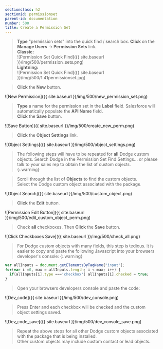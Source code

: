 ```yaml
---
sectionclass: h2
sectionid: permissionset
parent-id: documentation
number: 500
title: Create a Permission Set
---
```

>**Type** "permission sets" into the quick find / search box. **Click** on the **Manage Users** -> **Permission Sets** link.  
>**Classic:**  
![Permission Set Quick Find]({{ site.baseurl }}/img/500/permission_sets.png)  
**Lightning:**  
![Permission Set Quick Find]({{ site.baseurl }}/img/500/1.41permissionset.jpg)  

>**Click** the **New** button.

![New Permission]({{ site.baseurl }}/img/500/new_permission_set.png)

>**Type** a name for the permission set in the **Label** field.  Salesforce will automatically populate the **API Name** field.  
**Click** the **Save** button.

![Save Button]({{ site.baseurl }}/img/500/create_new_perm.png)

>**Click** the **Object Settings** link.

![Object Settings]({{ site.baseurl }}/img/500/object_settings.png)

>The following steps will have to be repeated for __all__ Dodge custom objects.  Search Dodge in the Permission Set Find Settings... or please talk to your sales rep to obtain the list of custom objects.  
{:.warning}  

>Scroll through the list of **Objects** to find the custom objects.  
>Select the Dodge custom object associated with the package.  

![Object Search]({{ site.baseurl }}/img/500/custom_object.png)  

>**Click** the **Edit** button.

![Permission Edit Button]({{ site.baseurl }}/img/500/edit_custom_object_perm.png)

>Check **all** checkboxes. Then **Click** the **Save** button.

![Click Checkboxes Save]({{ site.baseurl }}/img/500/check_all.png)

>For Dodge custom objects with many fields, this step is tedious.  It is easier to copy and paste the following Javascript into your browsers developer's console:
{:.warning}
```javascript
var allInputs = document.getElementsByTagName("input");  
for(var i =0, max = allInputs.length; i < max; i++) {  
  if(allInputs[i].type ==='checkbox') allInputs[i].checked = true;  
}
``` 
> Open your browsers developers console and paste the code:

![Dev_code]({{ site.baseurl }}/img/500/dev_console.png)

>Press Enter and each checkbox will be checked and the custom object settings saved.

![Dev_code_save]({{ site.baseurl }}/img/500/dev_console_save.png)

>Repeat the above steps for all other Dodge custom objects associated with the package that is being installed.  
>Other custom objects may include custom contact or lead objects.
